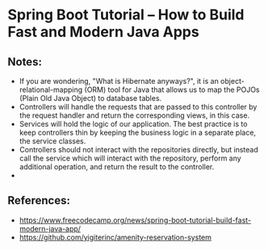 # Spring Boot Tutorial – How to Build Fast and Modern Java Apps

## Notes:
- If you are wondering, "What is Hibernate anyways?", it is an object-relational-mapping (ORM) tool for Java that allows us to map the POJOs (Plain Old Java Object) to database tables.
- Controllers will handle the requests that are passed to this controller by the request handler and return the corresponding views, in this case.
- Services will hold the logic of our application. The best practice is to keep controllers thin by keeping the business logic in a separate place, the service classes.
- Controllers should not interact with the repositories directly, but instead call the service which will interact with the repository, perform any additional operation, and return the result to the controller.
- 


## References:
- https://www.freecodecamp.org/news/spring-boot-tutorial-build-fast-modern-java-app/
- https://github.com/yigiterinc/amenity-reservation-system